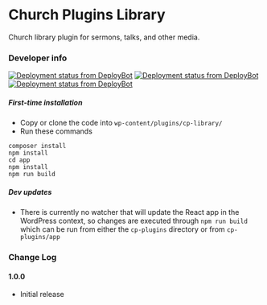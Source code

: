 # Church Plugins Library
Church library plugin for sermons, talks, and other media.

### Developer info ###
[![Deployment status from DeployBot](https://iwitness-design.deploybot.com/badge/02267418037485/200896.svg)](https://deploybot.com)
[![Deployment status from DeployBot](https://iwitness-design.deploybot.com/badge/77558060124950/197383.svg)](https://deploybot.com)
[![Deployment status from DeployBot](https://iwitness-design.deploybot.com/badge/56046448099960/197530.svg)](https://deploybot.com)

##### First-time installation  #####

- Copy or clone the code into `wp-content/plugins/cp-library/`
- Run these commands
```
composer install
npm install
cd app
npm install
npm run build
```

##### Dev updates  #####

- There is currently no watcher that will update the React app in the WordPress context, so changes are executed through `npm run build` which can be run from either the `cp-plugins` directory or from `cp-plugins/app`

### Change Log

#### 1.0.0
* Initial release
